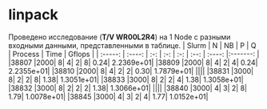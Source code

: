 # **linpack** 

Проведено исследование (**T/V WR00L2R4**) на 1 Node с разными входными данными, представленными в таблице.
|  Slurm  |   N   |  NB |  P  |  Q  | Process | Time |   Gflops   |
| :-----: | :----: | :-: | :-: | :-: | :--: |  :----: |:-------: |
|38807	|2000|	8|	4|	2|	8|	0.24|    2.2369e+01|
|38809	|2000|	8|	4|	2|	4|	0.24|   2.2355e+01|
|38810	|2000|	8|	4|	2|	2|	0.30|	1.7879e+01|
||||
|38831	|3000|	8|	2|	2|	8|	1.38|	1.3051e+01|
|38833	|3000|	8|	2|	2|	4|	1.38|	1.3058e+01|
|38832	|3000|	8|	2|	2|	2|	1.38|	1.3066e+01|
||||
|38840	|3000|	4|	3|	2|	8|	1.79|	1.0078e+01|
|38845	|3000|	4|	3|	2|	4|	1.77|	1.0152e+01|
